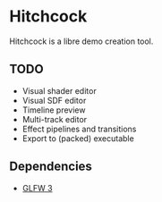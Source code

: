 # Hitchcock

Hitchcock is a libre demo creation tool.

## TODO

- Visual shader editor
- Visual SDF editor
- Timeline preview
- Multi-track editor
- Effect pipelines and transitions
- Export to (packed) executable

## Dependencies

- [GLFW 3](https://www.glfw.org/)
